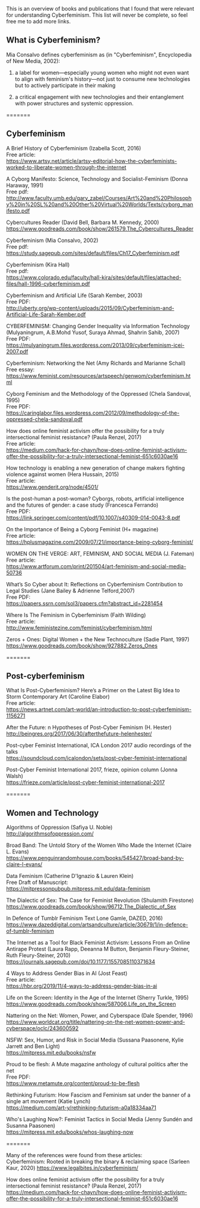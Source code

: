 
This is an overview of books and publications that I found that were relevant
for understanding Cyberfeminism. This list will never be complete, so feel free
me to add more links.

## What is Cyberfeminism?


Mia Consalvo defines cyberfeminism as (in "Cyberfeminism", Encyclopedia of New Media, 2002):

1. a label for women—especially young women who might not even want to align with feminism's history—not just to consume new technologies but to actively participate in their making

2. a critical engagement with new technologies and their entanglement with power structures and systemic oppression. 

=======

## Cyberfeminism

A Brief History of Cyberfeminism (Izabella Scott, 2016)\
Free article:\
https://www.artsy.net/article/artsy-editorial-how-the-cyberfeminists-worked-to-liberate-women-through-the-internet

A Cyborg Manifesto: Science, Technology and Socialist-Feminism (Donna Haraway, 1991)\
Free pdf: \
http://www.faculty.umb.edu/gary_zabel/Courses/Art%20and%20Philosophy%20in%20SL%20and%20Other%20Virtual%20Worlds/Texts/cyborg_manifesto.pdf

Cybercultures Reader (David Bell, Barbara M. Kennedy, 2000)\
https://www.goodreads.com/book/show/261579.The_Cybercultures_Reader

Cyberfeminism (Mia Consalvo, 2002)\
Free pdf:\
https://study.sagepub.com/sites/default/files/Ch17_Cyberfeminism.pdf

Cyberfeminism (Kira Hall)\
Free pdf:\
https://www.colorado.edu/faculty/hall-kira/sites/default/files/attached-files/hall-1996-cyberfeminism.pdf

Cyberfeminism and Artificial Life (Sarah Kember, 2003)\
Free PDF:\
http://uberty.org/wp-content/uploads/2015/09/Cyberfeminism-and-Artificial-Life-Sarah-Kember.pdf

CYBERFEMINISM: Changing Gender Inequality via Information Technology (Mulyaningrum, A.B.Mohd Yusof, Suraya Ahmad, Shahrin Sahib, 2007)\
Free PDF:\
https://mulyaningrum.files.wordpress.com/2013/09/cyberfeminism-icei-2007.pdf

Cyberfeminism: Networking the Net (Amy Richards and Marianne Schall)\
Free essay:\
https://www.feminist.com/resources/artspeech/genwom/cyberfeminism.html

Cyborg Feminism and the Methodology of the Oppressed (Chela Sandoval, 1995)\
Free PDF:\
https://caringlabor.files.wordpress.com/2012/09/methodology-of-the-oppressed-chela-sandoval.pdf

How does online feminist activism offer the possibility for a truly intersectional feminist resistance? (Paula Renzel, 2017)\
Free article:\
https://medium.com/hack-for-chayn/how-does-online-feminist-activism-offer-the-possibility-for-a-truly-intersectional-feminist-651c6030ae16

How technology is enabling a new generation of change makers fighting violence against women (Hera Hussain, 2015)\
Free article:\
https://www.genderit.org/node/4501/

Is the post-human a post-woman? Cyborgs, robots, artificial intelligence and the futures of gender: a case study (Francesca Ferrando)\
Free PDF:\
https://link.springer.com/content/pdf/10.1007/s40309-014-0043-8.pdf

On the Importance of Being a Cyborg Feminist (H+ magazine)\
Free article:\
https://hplusmagazine.com/2009/07/21/importance-being-cyborg-feminist/

WOMEN ON THE VERGE: ART, FEMINISM, AND SOCIAL MEDIA (J. Fateman)\
Free article:\
https://www.artforum.com/print/201504/art-feminism-and-social-media-50736

What’s So Cyber about It: Reflections on Cyberfeminism Contribution to Legal Studies (Jane Bailey & Adrienne Telford,2007)\
Free PDF:\
https://papers.ssrn.com/sol3/papers.cfm?abstract_id=2281454

Where Is The Feminism in Cyberfeminism (Faith Wilding)\
Free article:\
http://www.feministezine.com/feminist/cyberfeminism.html

Zeros + Ones: Digital Women + the New Technoculture (Sadie Plant, 1997)\
https://www.goodreads.com/book/show/927882.Zeros_Ones


=======

## Post-cyberfeminism

What Is Post-Cyberfeminism? Here’s a Primer on the Latest Big Idea to Storm Contemporary Art (Caroline Elabor)\
Free article:\
https://news.artnet.com/art-world/an-introduction-to-post-cyberfeminism-1156271

After the Future: n Hypotheses of Post-Cyber Feminism (H. Hester)\
http://beingres.org/2017/06/30/afterthefuture-helenhester/

Post-cyber Feminist International, ICA London 2017 audio recordings of the talks\
https://soundcloud.com/icalondon/sets/post-cyber-feminist-international

Post-Cyber Feminist International 2017, frieze, opinion column (Jonna Walsh)\
https://frieze.com/article/post-cyber-feminist-international-2017


=======

## Women and Technology

Algorithms of Oppression (Safiya U. Noble)\
http://algorithmsofoppression.com/

Broad Band: The Untold Story of the Women Who Made the Internet (Claire L. Evans)\
https://www.penguinrandomhouse.com/books/545427/broad-band-by-claire-l-evans/

Data Feminism (Catherine D'Ignazio & Lauren Klein)\
Free Draft of Manuscript:\
https://mitpressonpubpub.mitpress.mit.edu/data-feminism

The Dialectic of Sex: The Case for Feminist Revolution (Shulamith Firestone)\
https://www.goodreads.com/book/show/96712.The_Dialectic_of_Sex

In Defence of Tumblr Feminism Text Lone Gamle, DAZED, 2016)\
https://www.dazeddigital.com/artsandculture/article/30679/1/in-defence-of-tumblr-feminism

The Internet as a Tool for Black Feminist Activism: Lessons From an Online Antirape Protest (Laura Rapp, Deeanna M Button, Benjamin Fleury-Steiner, Ruth Fleury-Steiner, 2010)\
https://journals.sagepub.com/doi/10.1177/1557085110371634

4 Ways to Address Gender Bias in AI (Jost Feast)\
Free article:\
https://hbr.org/2019/11/4-ways-to-address-gender-bias-in-ai

Life on the Screen: Identity in the Age of the Internet (Sherry Turkle, 1995)\
https://www.goodreads.com/book/show/587006.Life_on_the_Screen

Nattering on the Net: Women, Power, and Cyberspace (Dale Spender, 1996)\
https://www.worldcat.org/title/nattering-on-the-net-women-power-and-cyberspace/oclc/243600592

NSFW: Sex, Humor, and Risk in Social Media (Sussana Paasonene, Kylie Jarrett and Ben Light)\
https://mitpress.mit.edu/books/nsfw

Proud to be flesh: A Mute magazine anthology of cultural politics after the net\
Free PDF:\
https://www.metamute.org/content/proud-to-be-flesh

Rethinking Futurism: How Fascism and Feminism sat under the banner of a single art movement (Katie Lynch)\
https://medium.com/art-y/rethinking-futurism-a0a18334aa71

Who's Laughing Now?: Feminist Tactics in Social Media (Jenny Sundén and Susanna Paasonen)\
https://mitpress.mit.edu/books/whos-laughing-now


=======

Many of the references were found from these articles:\
Cyberfeminism: Rooted in breaking the binary & reclaiming space (Sarleen Kaur, 2020)
https://www.legalbites.in/cyberfeminism/

How does online feminist activism offer the possibility for a truly intersectional feminist resistance? (Paula Renzel, 2017)\
https://medium.com/hack-for-chayn/how-does-online-feminist-activism-offer-the-possibility-for-a-truly-intersectional-feminist-651c6030ae16
